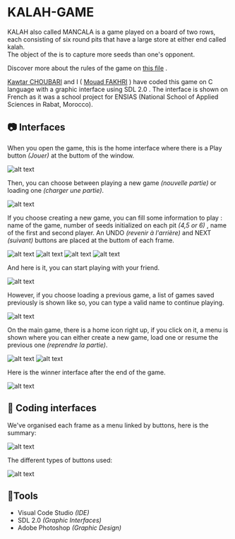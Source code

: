 # KALAH-GAME
KALAH also called MANCALA is a game played on a board of two rows, each consisting of six round pits that have a 
large store at either end called kalah.  
The object of the is to capture more seeds than one's opponent.

Discover more about the rules of the game on [this file](https://github.com/choub26/KALAH-GAME/blob/master/rules.txt) .

[Kawtar CHOUBARI](https://github.com/choub26) and I ( [Mouad FAKHRI](https://github.com/moadfakhri) ) have coded this game on C language with a graphic interface using SDL 2.0 .
The interface is shown on French as it was a school project for ENSIAS (National School of Applied Sciences in Rabat, Morocco).


## :camera: Interfaces

When you open the game, this is the home interface where there is a Play button *(Jouer)* at the buttom of the window. 

![alt text](https://github.com/choub26/KALAH-GAME/blob/master/images/outputs/home.PNG)

Then, you can choose between playing a new game *(nouvelle partie)* or loading one *(charger une partie)*.

![alt text](https://github.com/choub26/KALAH-GAME/blob/master/images/outputs/choice.PNG)

If you choose creating a new game, you can fill some information to play : name of the game, number of seeds initialized on each pit *(4,5 or 6)* , name of the first and second player.
An UNDO *(revenir à l'arrière)* and NEXT *(suivant)* buttons are placed at the buttom of each frame.

![alt text](https://github.com/choub26/KALAH-GAME/blob/master/images/outputs/JEU.PNG)
![alt text](https://github.com/choub26/KALAH-GAME/blob/master/images/outputs/nbpieces.PNG)
![alt text](https://github.com/choub26/KALAH-GAME/blob/master/images/outputs/player1.PNG)
![alt text](https://github.com/choub26/KALAH-GAME/blob/master/images/outputs/player2.PNG)

And here is it, you can start playing with your friend.

![alt text](https://github.com/choub26/KALAH-GAME/blob/master/images/outputs/board.PNG)

However, if you choose loading a previous game, a list of games saved previously is shown like so, you can type a valid name to continue playing.

![alt text](https://github.com/choub26/KALAH-GAME/blob/master/images/outputs/loadgame.PNG)

On the main game, there is a home icon right up, if you click on it, a menu is shown where you can either create a new game, load one or resume the previous one *(reprendre la partie)*.

![alt text](https://github.com/choub26/KALAH-GAME/blob/master/images/outputs/UNDO.PNG)
![alt text](https://github.com/choub26/KALAH-GAME/blob/master/images/outputs/reprendre.PNG)

Here is the winner interface after the end of the game.

![alt text](https://github.com/choub26/KALAH-GAME/blob/master/images/outputs/WINNER.PNG)


## :iphone: Coding interfaces

We've organised each frame as a menu linked by buttons, here is the summary:

![alt text](https://github.com/choub26/KALAH-GAME/blob/master/images/outputs/11.PNG)

The different types of buttons used:

![alt text](https://github.com/choub26/KALAH-GAME/blob/master/images/outputs/22.PNG)


## :wrench:Tools
- Visual Code Studio *(IDE)*
- SDL 2.0 *(Graphic Interfaces)*
- Adobe Photoshop *(Graphic Design)*


